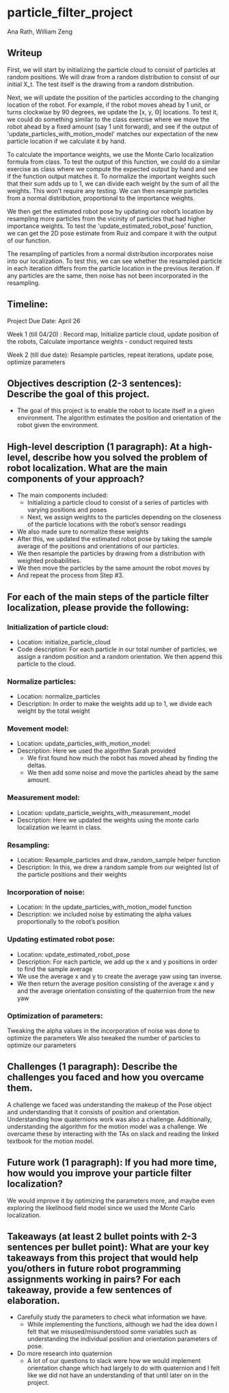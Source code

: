 # particle_filter_project

Ana Rath, William Zeng

## Writeup
First, we will start by initializing the particle cloud to consist of particles at random positions. We will draw from a random distribution to consist of our initial X_t. The test itself is the drawing from a random distribution. 

Next, we will update the position of the particles according to the changing location of the robot. For example, if the robot moves ahead by 1 unit, or turns clockwise by 90 degrees, we update the [x, y, Θ] locations. To test it, we could do something similar to the class exercise where we move the robot ahead by a fixed amount (say 1 unit forward), and see if the output of 'update_particles_with_motion_model' matches our expectation of the new particle location if we calculate it by hand. 

To calculate the importance weights, we use the Monte Carlo localization formula from class. To test the output of this function, we could do a similar exercise as class where we compute the expected output by hand and see if the function output matches it.
To normalize the important weights such that their sum adds up to 1, we can divide each weight by the sum of all the weights. This won’t require any testing. We can then resample particles from a normal distribution, proportional to the importance weights. 

We then get the estimated robot pose by updating our robot’s location by resampling more particles from the vicinity of particles that had higher importance weights. To test the 'update_estimated_robot_pose' function, we can get the 2D pose estimate from Ruiz and compare it with the output of our function. 

The resampling of particles from a normal distribution incorporates noise into our localization. To test this, we can see whether the resampled particle in each iteration differs from the particle location in the previous iteration. If any particles are the same, then noise has not been incorporated in the resampling. 


## Timeline:
Project Due Date: April 26 

Week 1  (till 04/20) : Record map, Initialize particle cloud, update position of the robots, Calculate importance weights - conduct required tests 

Week 2 (till due date): Resample particles, repeat iterations, update pose, optimize parameters 

## Objectives description (2-3 sentences): Describe the goal of this project.
  * The goal of this project is to enable the robot to locate itself in a given environment. The algorithm estimates the position and orientation of the robot given the environment. 
## High-level description (1 paragraph): At a high-level, describe how you solved the problem of robot localization. What are the main components of your approach?
  * The main components included:
    * Initializing a particle cloud to consist of a series of particles with varying positions and poses 
    * Next, we assign weights to the particles depending on the closeness of the particle locations with the robot’s sensor readings 
  * We also made sure to normalize these weights
  * After this, we updated the estimated robot pose by taking the sample average of the positions and orientations of our particles. 
  * We then resample the particles by drawing from a distribution with weighted probabilities. 
  * We then move the particles by the same amount the robot moves by
  * And repeat the process from Step #3. 
## For each of the main steps of the particle filter localization, please provide the following:

### Initialization of particle cloud:
 * Location: initialize_particle_cloud
 * Code description: For each particle in our total number of particles, we assign a random position and a random orientation. We then append this particle to the cloud. 
### Normalize particles:
 * Location: normalize_particles
 * Description: In order to make the weights add up to 1, we divide each weight by the total weight 
### Movement model:
 * Location: update_particles_with_motion_model:
 * Description: Here we used the algorithm Sarah provided
   * We first found how much the robot has moved ahead by finding the deltas. 
   * We then add some noise and move the particles ahead by the same amount. 
### Measurement model:
 * Location: update_particle_weights_with_measurement_model
 * Description: Here we updated the weights using the monte carlo localization we learnt in class. 
### Resampling:
 * Location: Resample_particles and draw_random_sample helper function
 * Description: In this, we drew a random sample from our weighted list of the particle positions and their weights 
### Incorporation of noise:
 * Location: In the update_particles_with_motion_model function
 * Description: we included noise by estimating the alpha values proportionally to the robot’s position 
### Updating estimated robot pose:
 * Location: update_estimated_robot_pose 
 * Description: For each particle, we add up the x and y positions in order to find the sample average
  * We use the average x and y to create the average yaw using tan inverse.
  * We then return the average position consisting of the average x and y and the average orientation consisting of the quaternion from the new yaw

### Optimization of parameters:
Tweaking the alpha values in the incorporation of noise was done to optimize the parameters
We also tweaked the number of particles to optimize our parameters 

## Challenges (1 paragraph): Describe the challenges you faced and how you overcame them.
A challenge we faced was understanding the makeup of the Pose object and understanding that it consists of position and orientation.
Understanding how quaternions work was also a challenge. 
Additionally, understanding the algorithm for the motion model was a challenge. 
We overcame these by interacting with the TAs on slack and reading the linked textbook for the motion model. 

## Future work (1 paragraph): If you had more time, how would you improve your particle filter localization?
We would improve it by optimizing the parameters more, and maybe even exploring the likelihood field model since we used the Monte Carlo localization.

## Takeaways (at least 2 bullet points with 2-3 sentences per bullet point): What are your key takeaways from this project that would help you/others in future robot programming assignments working in pairs? For each takeaway, provide a few sentences of elaboration.
  * Carefully study the parameters to check what information we have.
    * While implementing the functions, although we had the idea down I felt that we misused/misunderstood some variables such as understanding the individual position and orientation parameters of pose.
  * Do more research into quaternion
    * A lot of our questions to slack were how we would implement orientation change which had largely to do with quaternion and I felt like we did not have an understanding of that until later on in the project.
